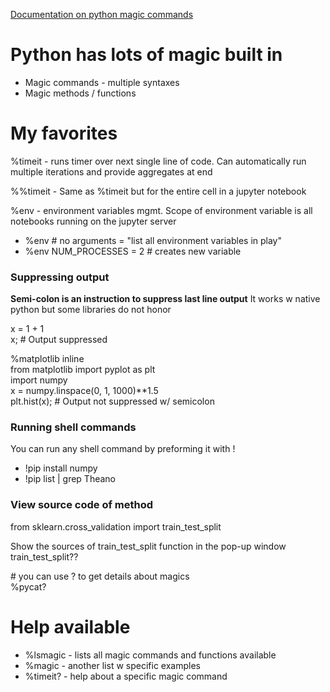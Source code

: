 [Documentation on python magic commands](https://ipython.readthedocs.io/en/stable/interactive/magics.html)

# Python has lots of magic built in
* Magic commands - multiple syntaxes
* Magic methods / functions

# My favorites 
%timeit - runs timer over next single line of code. Can automatically run multiple iterations and provide aggregates at end

%%timeit - Same as %timeit but for the entire cell in a jupyter notebook

%env - environment variables mgmt. Scope of environment variable is all notebooks running on the jupyter server
* %env # no arguments = "list all environment variables in play"
* %env NUM_PROCESSES = 2 # creates new variable

### Suppressing output 
**Semi-colon is an instruction to suppress last line output**
It works w native python but some libraries do not honor

x = 1 + 1\
x; # Output suppressed 

%matplotlib inline\
from matplotlib import pyplot as plt\
import numpy\
x = numpy.linspace(0, 1, 1000)**1.5\
plt.hist(x); # Output not suppressed w/ semicolon

### Running shell commands
You can run any shell command by preforming it with !
* !pip install numpy
* !pip list | grep Theano

### View source code of method

from sklearn.cross_validation import train_test_split

Show the sources of train_test_split function in the pop-up window\
train_test_split??

\# you can use ? to get details about magics\
%pycat?


# Help available
* %lsmagic - lists all magic commands and functions available 
* %magic - another list w specific examples
* %timeit? - help about a specific magic command



